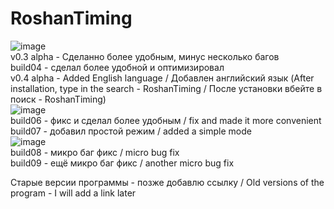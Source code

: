 # RoshanTiming
![image](https://user-images.githubusercontent.com/78825842/153751535-3c91ed32-1fab-47ea-8feb-8792d923a89f.png)  
v0.3 alpha - Сделанно более удобным, минус несколько багов  
build04 - сделал более удобной и оптимизировал    
v0.4 alpha - Added English language / Добавлен английский язык  (After installation, type in the search - RoshanTiming / После установки вбейте в поиск - RoshanTiming)  
![image](https://user-images.githubusercontent.com/78825842/149057516-8798be70-a5f8-45fb-8f65-4bdd91c1406e.png)  
build06 - фикс и сделал более удобным / fix and made it more convenient   
build07 - добавил простой режим / added a simple mode  
![image](https://user-images.githubusercontent.com/78825842/133939179-8c609a67-6a81-483c-80a1-857856e057ca.png)  
build08 - микро баг фикс / micro bug fix  
build09 - ещё микро баг фикс / another micro bug fix  

Старые версии программы - позже добавлю ссылку / Old versions of the program - I will add a link later
